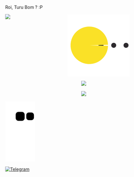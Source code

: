 Roi, Turu Bom ? :P

<img align="center" src="https://raw.githubusercontent.com/Aniket965/Aniket965/master/pacman.svg?sanitize=true" width="200" height="200"> <img align='left' src='https://user-images.githubusercontent.com/5713670/87202985-820dcb80-c2b6-11ea-9f56-7ec461c497c3.gif' width='200"'>

<p align="center"><a href="https://github.com/Giovanyeeeh"><img src="https://github-readme-stats.vercel.app/api?username=Giovanyeeeh&show_icons=true&theme=dark"></a></p>
<p align="center"><a href="https://github.com/Giovanyeeeh"><img src="https://github-readme-stats.vercel.app/api/top-langs/?username=Giovanyeeeh&theme=dark&layout=compact"></a></p>

![Snake animation](https://github.com/rafaballerini/rafaballerini/blob/output/github-contribution-grid-snake.svg)

[![Telegram](https://img.shields.io/badge/Telegram-2CA5E0?style=for-the-badge&logo=telegram&logoColor=white/)](https://t.me/GiovanYCringe)
